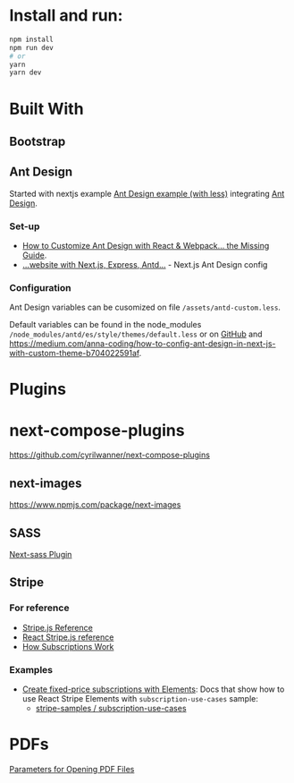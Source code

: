 # Install and run:

```bash
npm install
npm run dev
# or
yarn
yarn dev
```
# Built With

## Bootstrap

## Ant Design
Started with nextjs example [Ant Design example (with less)](https://github.com/zeit/next.js/tree/canary/examples/with-ant-design-less) integrating [Ant Design](http://ant.design).

### Set-up
* [How to Customize Ant Design with React & Webpack… the Missing Guide](https://medium.com/@GeoffMiller/how-to-customize-ant-design-with-react-webpack-the-missing-guide-c6430f2db10f).
* [...website with Next.js, Express, Antd...](https://levelup.gitconnected.com/lets-create-a-project-with-nextjs-antd-and-deploy-with-now-sh-e38772348312) - Next.js Ant Design config

### Configuration
Ant Design variables can be cusomized on file `/assets/antd-custom.less`.

Default variables can be found in the node_modules `/node_modules/antd/es/style/themes/default.less` or on [GitHub](https://github.com/ant-design/ant-design/blob/master/components/style/themes/default.less) and https://medium.com/anna-coding/how-to-config-ant-design-in-next-js-with-custom-theme-b704022591af.

# Plugins

# next-compose-plugins
https://github.com/cyrilwanner/next-compose-plugins

## next-images
https://www.npmjs.com/package/next-images

## SASS
[Next-sass Plugin](https://github.com/zeit/next-plugins/tree/master/packages/next-sass)

## Stripe

### For reference
* [Stripe.js Reference](https://stripe.com/docs/js)
* [React Stripe.js reference](https://stripe.com/docs/stripe-js/react)
* [How Subscriptions Work](https://stripe.com/docs/billing/subscriptions/overview#how-payments-work-subscriptions)

### Examples
* [Create fixed-price subscriptions with Elements](https://stripe.com/docs/billing/subscriptions/fixed-price): Docs that show how to use React Stripe Elements with `subscription-use-cases` sample:
  * [stripe-samples / subscription-use-cases](https://github.com/stripe-samples/subscription-use-cases)

# PDFs

[Parameters for Opening PDF Files](https://www.adobe.com/content/dam/acom/en/devnet/acrobat/pdfs/pdf_open_parameters.pdf)